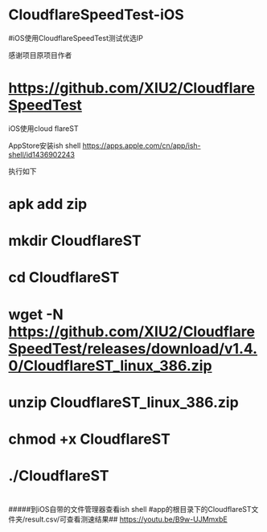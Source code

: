 # CloudflareSpeedTest-iOS

#iOS使用CloudflareSpeedTest测试优选IP

感谢项目原项目作者
# https://github.com/XIU2/CloudflareSpeedTest

iOS使用cloud flareST

AppStore安装ish shell  https://apps.apple.com/cn/app/ish-shell/id1436902243

执行如下

# apk add zip #

# mkdir CloudflareST #

# cd CloudflareST #

# wget -N https://github.com/XIU2/CloudflareSpeedTest/releases/download/v1.4.0/CloudflareST_linux_386.zip  #

# unzip CloudflareST_linux_386.zip #

# chmod +x CloudflareST #

# ./CloudflareST #
#
#
#####到iOS自带的文件管理器查看ish shell #app的根目录下的CloudflareST文件夹/result.csv/可查看测速结果##   https://youtu.be/B9w-UJMmxbE
